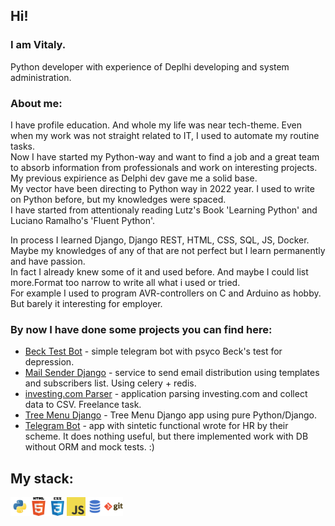 ## Hi!

### I am Vitaly. 

Python developer with experience of Deplhi developing and system administration.

### About me: 
I have profile education. And whole my life was near tech-theme. Even when my work was not straight related to IT, I used to automate my routine tasks.<br>
Now I have started my Python-way and want to find a job and a great team to absorb information from professionals and work on interesting projects.<br>
My previous expirience as Delphi dev gave me a solid base.<br>
My vector have been directing to Python way in 2022 year. I used to write on Python before, but my knowledges were spaced.<br>
I have started from attentionaly reading Lutz's Book 'Learning Python' and Luciano Ramalho's 'Fluent Python'.<br>

In process I learned Django, Django REST, HTML, CSS, SQL, JS, Docker. <br>
Maybe my knowledges of any of that are not perfect but I learn permanently and have passion.<br> 
In fact I already knew some of it and used before. And maybe I could list more.Format too narrow to write all what i used or tried.<br>
For example I used to program AVR-controllers on C and Arduino as hobby. But barely it interesting for employer.

### By now I have done some projects you can find here:

- [Beck Test Bot](https://github.com/SwJOKER/BeckTestBot) - simple telegram bot with psyco Beck's test for depression. 
- [Mail Sender Django](https://github.com/SwJOKER/django_mail_sender) - service to send email distribution using templates and subscribers list. Using celery + redis.
- [investing.com Parser](https://github.com/SwJOKER/investing.com_parser) - application parsing investing.com and collect data to CSV. Freelance task.
- [Tree Menu Django](https://github.com/SwJOKER/tree_menu) - Tree Menu Django app using pure Python/Django. 
- [Telegram Bot](https://github.com/SwJOKER/telbot_worktask) - app with sintetic functional wrote for HR by their scheme. It does nothing useful, but there implemented work with DB without ORM and mock tests. :)

## My stack: ##
<p>
  <img align="left" alt="Python" width="30px" src="https://raw.githubusercontent.com/github/explore/80688e429a7d4ef2fca1e82350fe8e3517d3494d/topics/python/python.png" />
  <img align="left" alt="HTML5" width="30px" src="https://raw.githubusercontent.com/github/explore/80688e429a7d4ef2fca1e82350fe8e3517d3494d/topics/html/html.png" />
  <img align="left" alt="CSS3" width="30px" src="https://raw.githubusercontent.com/github/explore/80688e429a7d4ef2fca1e82350fe8e3517d3494d/topics/css/css.png" />
  <img align="left" alt="JavaScript" width="30px" src="https://raw.githubusercontent.com/github/explore/80688e429a7d4ef2fca1e82350fe8e3517d3494d/topics/javascript/javascript.png" />
  <img align="left" alt="SQL" width="30px" src="https://raw.githubusercontent.com/github/explore/80688e429a7d4ef2fca1e82350fe8e3517d3494d/topics/sql/sql.png" />
  <img align="left" alt="Git" width="30px" src="https://raw.githubusercontent.com/github/explore/80688e429a7d4ef2fca1e82350fe8e3517d3494d/topics/git/git.png" />
</p>
</br>
